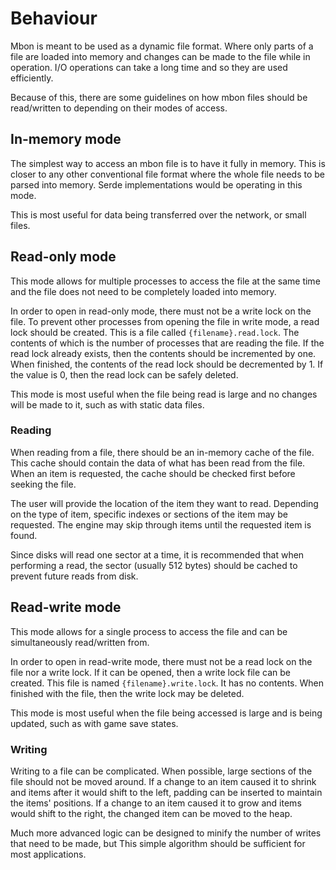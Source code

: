 # Behaviour

Mbon is meant to be used as a dynamic file format. Where only parts of a file
are loaded into memory and changes can be made to the file while in operation. 
I/O operations can take a long time and so they are used efficiently. 

Because of this, there are some guidelines on how mbon files should be
read/written to depending on their modes of access.

## In-memory mode

The simplest way to access an mbon file is to have it fully in memory. This is
closer to any other conventional file format where the whole file needs to be
parsed into memory. Serde implementations would be operating in this mode. 

This is most useful for data being transferred over the network, or small files.

## Read-only mode

This mode allows for multiple processes to access the file at the same time and
the file does not need to be completely loaded into memory. 

In order to open in read-only mode, there must not be a write lock on the file.
To prevent other processes from opening the file in write mode, a read lock
should be created. This is a file called `{filename}.read.lock`. The contents of
which is the number of processes that are reading the file. If the read lock
already exists, then the contents should be incremented by one. When finished,
the contents of the read lock should be decremented by 1. If the value is 0,
then the read lock can be safely deleted.

This mode is most useful when the file being read is large and no changes will
be made to it, such as with static data files.

### Reading

When reading from a file, there should be an in-memory cache of the file. This
cache should contain the data of what has been read from the file. When an item
is requested, the cache should be checked first before seeking the file. 

The user will provide the location of the item they want to read. Depending on
the type of item, specific indexes or sections of the item may be requested. The
engine may skip through items until the requested item is found.

Since disks will read one sector at a time, it is recommended that when
performing a read, the sector (usually 512 bytes) should be cached to prevent
future reads from disk.


## Read-write mode

This mode allows for a single process to access the file and can be
simultaneously read/written from.

In order to open in read-write mode, there must not be a read lock on the file
nor a write lock. If it can be opened, then a write lock file can be created.
This file is named `{filename}.write.lock`. It has no contents. When finished
with the file, then the write lock may be deleted.

This mode is most useful when the file being accessed is large and is being
updated, such as with game save states.

### Writing

Writing to a file can be complicated. When possible, large sections of the file
should not be moved around. If a change to an item caused it to shrink and items
after it would shift to the left, padding can be inserted to maintain the items'
positions. If a change to an item caused it to grow and items would shift to the
right, the changed item can be moved to the heap.

Much more advanced logic can be designed to minify the number of writes that
need to be made, but This simple algorithm should be sufficient for most
applications.
